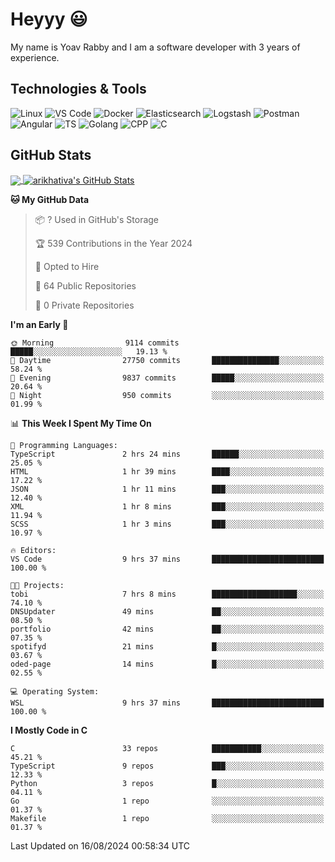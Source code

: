 
# Heyyy 😃
My name is Yoav Rabby and I am a software developer with 3 years of experience.

## Technologies & Tools
![Linux](https://img.shields.io/badge/Linux-FCC624?style=flat&logo=linux&logoColor=black)
![VS Code](https://img.shields.io/badge/-VS%20Code-007ACC?style=flat-square&logo=visual-studio-code)
![Docker](https://img.shields.io/badge/Docker-E9F8FF?style=flat-square&logo=Docker)
![Elasticsearch](https://img.shields.io/badge/Elasticsearch-F8FDC5?style=flat-square&logo=elasticsearch&logoColor=lightblue)
![Logstash](https://img.shields.io/badge/Logstash-F8FDC5?style=flat-square&logo=logstash&logoColor=orange)
![Postman](https://img.shields.io/badge/Postman-F6BB43?style=flat-square&logo=Postman&logoColor=white)
![Angular](https://img.shields.io/badge/Angular-red?style=flat-square&logo=angular)
![TS](https://shields.io/badge/TypeScript-3178C6?logo=TypeScript&logoColor=FFF&style=flat-square)
![Golang](https://img.shields.io/badge/Golang-CBFBFD?style=flat-square&logo=go)
![CPP](https://img.shields.io/badge/C++-00599C?style=flat-square&logo=C%2B%2B&logoColor=white)
![C](https://img.shields.io/badge/C-F0F8FF?style=flat-square&logo=C)

## GitHub Stats
<a href="https://github.com/arikhativa/arikhativa">
  <img align="center" src="https://github-readme-stats.vercel.app/api/top-langs/?username=arikhativa&hide=java,html,tex&title_color=ffffff&text_color=c9cacc&icon_color=2bbc8a&bg_color=1d1f21&langs_count=3" />
</a>
<a href="https://github.com/arikhativa/arikhativa">
  <img align="center" src="https://github-readme-stats.vercel.app/api?username=arikhativa&show_icons=true&line_height=27&count_private=true&title_color=ffffff&text_color=c9cacc&icon_color=2bbc8a&bg_color=1d1f21" alt="arikhativa's GitHub Stats" />
</a>

<!--START_SECTION:waka-->
**🐱 My GitHub Data** 

> 📦 ? Used in GitHub's Storage 
 > 
> 🏆 539 Contributions in the Year 2024
 > 
> 💼 Opted to Hire
 > 
> 📜 64 Public Repositories 
 > 
> 🔑 0 Private Repositories 
 > 
**I'm an Early 🐤** 

```text
🌞 Morning                9114 commits        █████░░░░░░░░░░░░░░░░░░░░   19.13 % 
🌆 Daytime                27750 commits       ███████████████░░░░░░░░░░   58.24 % 
🌃 Evening                9837 commits        █████░░░░░░░░░░░░░░░░░░░░   20.64 % 
🌙 Night                  950 commits         ░░░░░░░░░░░░░░░░░░░░░░░░░   01.99 % 
```


📊 **This Week I Spent My Time On** 

```text
💬 Programming Languages: 
TypeScript               2 hrs 24 mins       ██████░░░░░░░░░░░░░░░░░░░   25.05 % 
HTML                     1 hr 39 mins        ████░░░░░░░░░░░░░░░░░░░░░   17.22 % 
JSON                     1 hr 11 mins        ███░░░░░░░░░░░░░░░░░░░░░░   12.40 % 
XML                      1 hr 8 mins         ███░░░░░░░░░░░░░░░░░░░░░░   11.94 % 
SCSS                     1 hr 3 mins         ███░░░░░░░░░░░░░░░░░░░░░░   10.97 % 

🔥 Editors: 
VS Code                  9 hrs 37 mins       █████████████████████████   100.00 % 

🐱‍💻 Projects: 
tobi                     7 hrs 8 mins        ███████████████████░░░░░░   74.10 % 
DNSUpdater               49 mins             ██░░░░░░░░░░░░░░░░░░░░░░░   08.50 % 
portfolio                42 mins             ██░░░░░░░░░░░░░░░░░░░░░░░   07.35 % 
spotifyd                 21 mins             █░░░░░░░░░░░░░░░░░░░░░░░░   03.67 % 
oded-page                14 mins             █░░░░░░░░░░░░░░░░░░░░░░░░   02.55 % 

💻 Operating System: 
WSL                      9 hrs 37 mins       █████████████████████████   100.00 % 
```

**I Mostly Code in C** 

```text
C                        33 repos            ███████████░░░░░░░░░░░░░░   45.21 % 
TypeScript               9 repos             ███░░░░░░░░░░░░░░░░░░░░░░   12.33 % 
Python                   3 repos             █░░░░░░░░░░░░░░░░░░░░░░░░   04.11 % 
Go                       1 repo              ░░░░░░░░░░░░░░░░░░░░░░░░░   01.37 % 
Makefile                 1 repo              ░░░░░░░░░░░░░░░░░░░░░░░░░   01.37 % 
```




 Last Updated on 16/08/2024 00:58:34 UTC
<!--END_SECTION:waka-->
